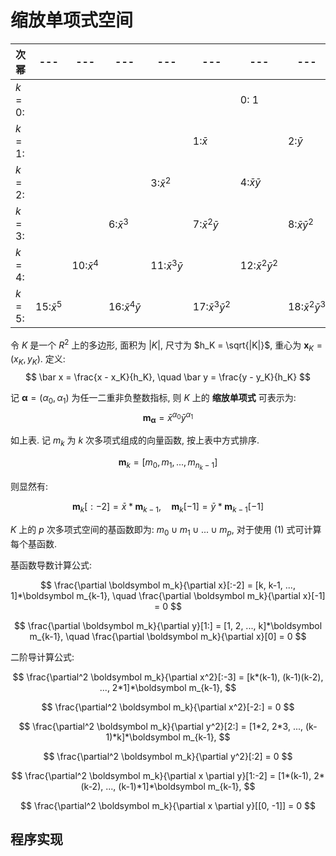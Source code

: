 # 缩放单项式空间
<font size = 1>

|次幂 |--- |--- |--- |--- |--- |--- |--- |--- |--- |--- |--- |
|--- |--- |--- |--- |--- |--- |--- |--- |--- |--- |--- |--- |
|$k=0$: |    |   |   |    |    | 0: $1$||||||
|$k=1$: |     |    |    |    |  1:$\bar x$ |    |  2:$\bar y$|||||
|$k=2$: |     |    |    |  3:${\bar x}^2$ |    |  4:$\bar x\bar y$ |    | 5:${\bar y}^2$||||
|$k=3$: |     |    |  6:${\bar x}^3$ |    | 7:${\bar x}^2\bar y$ |    | 8:$\bar x{\bar y}^2$ |    |  9:${\bar y}^3$|||
|$k=4$: |     |  10:${\bar x}^4$ |    |  11:${\bar x}^3\bar y$ |    | 12:${\bar x}^2{\bar y}^2$ |    |  13:${\bar x}{\bar y}^3$ |    | 14:${\bar y}^4$|
|$k=5$: |   15:${\bar x}^5$ |    |  16:${\bar x}^4\bar y$ |    | 17:${\bar x}^3{\bar y}^2$ |    | 18:${\bar x}^2{\bar y}^3$ |    | 19:${\bar x}{\bar y}^4$ |    |  20:${\bar y}^5$|

</font>

令 $K$ 是一个 $R^2$ 上的多边形, 面积为 $|K|$, 尺寸为 $h_K = \sqrt{|K|}$, 
重心为 $\boldsymbol x_K = (x_K, y_K)$​. 定义:
$$
\bar x = \frac{x - x_K}{h_K}, \quad \bar y = \frac{y - y_K}{h_K}
$$

记 $\boldsymbol \alpha = (\alpha_0, \alpha_1)$ 为任一二重非负整数指标, 
则 $K$ 上的 **缩放单项式** 可表示为:
$$
\boldsymbol m_{\boldsymbol \alpha} = \bar{x}^{\alpha_0} \bar{y}^{\alpha_1}
$$

如上表. 记 $m_k$ 为 $k$ 次多项式组成的向量函数, 按上表中方式排序.

$$
\boldsymbol m_k = [m_0, m_1, ..., m_{n_k-1}]
$$

则显然有:

$$
\boldsymbol m_k[:-2] = \bar x * \boldsymbol m_{k-1}, \quad 
\boldsymbol m_k[-1] = \bar y * \boldsymbol m_{k-1}[-1]
\tag{1}
$$

$K$ 上的 $p$ 次多项式空间的基函数即为: 
$m_0 \cup m_1 \cup ...\cup m_p$, 对于使用 $(1)$ 式可计算每个基函数.

基函数导数计算公式:

$$
\frac{\partial \boldsymbol m_k}{\partial x}[:-2] = 
[k, k-1, ..., 1]*\boldsymbol m_{k-1}, \quad 
\frac{\partial \boldsymbol m_k}{\partial x}[-1] = 0
$$

$$
\frac{\partial \boldsymbol m_k}{\partial y}[1:] = 
[1, 2, ..., k]*\boldsymbol m_{k-1}, \quad
\frac{\partial \boldsymbol m_k}{\partial x}[0] = 0
$$

二阶导计算公式:

$$
\frac{\partial^2 \boldsymbol m_k}{\partial x^2}[:-3] = 
[k*(k-1), (k-1)(k-2), ..., 2*1]*\boldsymbol m_{k-1}, 
$$

$$
\frac{\partial^2 \boldsymbol m_k}{\partial x^2}[-2:] = 0
$$

$$
\frac{\partial^2 \boldsymbol m_k}{\partial y^2}[2:] = 
[1*2, 2*3, ..., (k-1)*k]*\boldsymbol m_{k-1},
$$

$$
\frac{\partial^2 \boldsymbol m_k}{\partial y^2}[:2] = 0
$$

$$
\frac{\partial^2 \boldsymbol m_k}{\partial x \partial y}[1:-2] = 
[1*(k-1), 2*(k-2), ..., (k-1)*1]*\boldsymbol m_{k-1},
$$

$$
\frac{\partial^2 \boldsymbol m_k}{\partial x \partial y}[[0, -1]] = 0
$$

## 程序实现




























